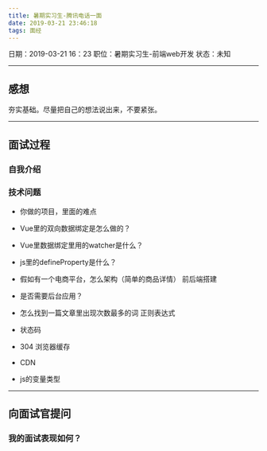 ```yaml
---
title: 暑期实习生-腾讯电话一面
date: 2019-03-21 23:46:18
tags: 面经
---
```


日期：2019-03-21 16：23
职位：暑期实习生-前端web开发
状态：未知

---

## 感想

夯实基础。尽量把自己的想法说出来，不要紧张。

---

## 面试过程

### 自我介绍

### 技术问题

- 你做的项目，里面的难点

- Vue里的双向数据绑定是怎么做的？

- Vue里数据绑定里用的watcher是什么？

- js里的defineProperty是什么？

- 假如有一个电商平台，怎么架构（简单的商品详情）
前后端搭建

- 是否需要后台应用？

- 怎么找到一篇文章里出现次数最多的词
正则表达式

- 状态码

- 304
浏览器缓存

- CDN
  
- js的变量类型

---

## 向面试官提问

### 我的面试表现如何？
